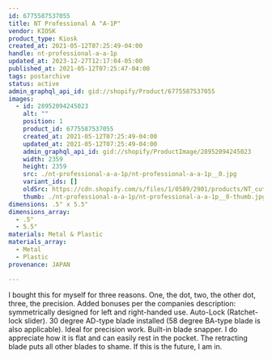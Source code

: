 ```yaml
---
id: 6775587537055
title: NT Professional A "A-1P"
vendor: KIOSK
product_type: Kiosk
created_at: 2021-05-12T07:25:49-04:00
handle: nt-professional-a-a-1p
updated_at: 2023-12-27T12:17:04-05:00
published_at: 2021-05-12T07:25:47-04:00
tags: postarchive
status: active
admin_graphql_api_id: gid://shopify/Product/6775587537055
images:
  - id: 28952094245023
    alt: ""
    position: 1
    product_id: 6775587537055
    created_at: 2021-05-12T07:25:49-04:00
    updated_at: 2021-05-12T07:25:49-04:00
    admin_graphql_api_id: gid://shopify/ProductImage/28952094245023
    width: 2359
    height: 2359
    src: ./nt-professional-a-a-1p/nt-professional-a-a-1p__0.jpg
    variant_ids: []
    oldSrc: https://cdn.shopify.com/s/files/1/0589/2901/products/NT_cutter.jpg?v=1620818749
    thumb: ./nt-professional-a-a-1p/nt-professional-a-a-1p__0-thumb.jpg
dimensions: .5" x 5.5"
dimensions_array:
  - .5"
  - 5.5"
materials: Metal & Plastic
materials_array:
  - Metal
  - Plastic
provenance: JAPAN

---
```


I bought this for myself for three reasons. One, the dot, two, the other dot, three, the precision. Added bonuses per the companies description: symmetrically designed for left and right-handed use. Auto-Lock (Ratchet-lock slider). 30 degree AD-type blade installed (58 degree BA-type blade is also applicable). Ideal for precision work. Built-in blade snapper. I do appreciate how it is flat and can easily rest in the pocket. The retracting blade puts all other blades to shame. If this is the future, I am in.